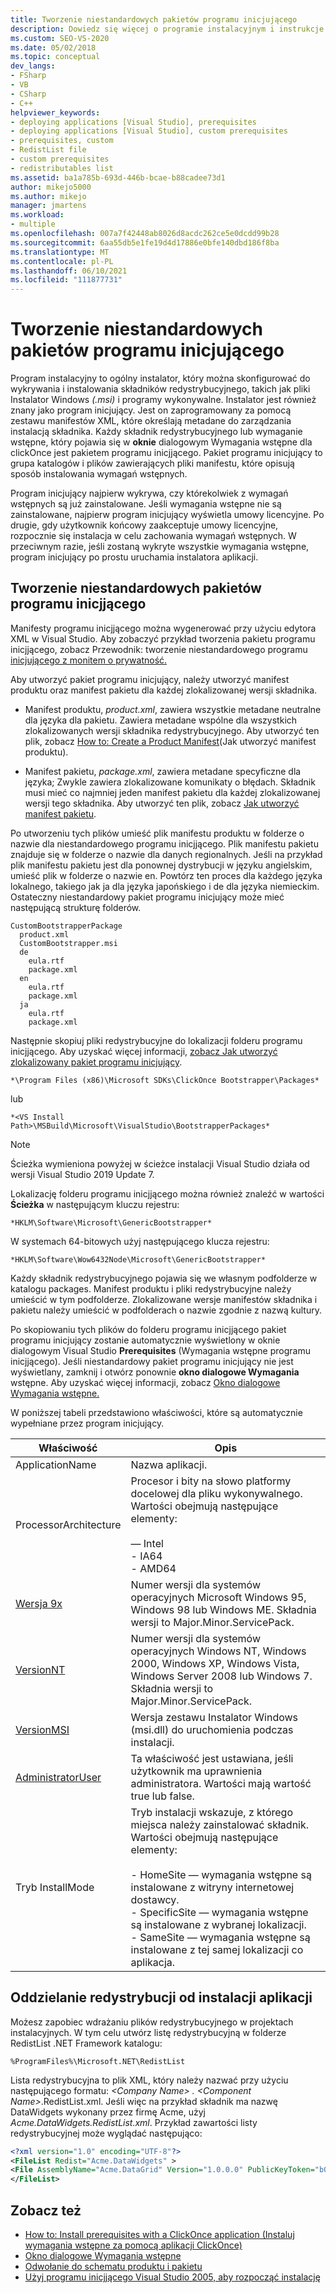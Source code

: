 ```yaml
---
title: Tworzenie niestandardowych pakietów programu inicjującego
description: Dowiedz się więcej o programie instalacyjnym i instrukcje korzystania z manifestów XML, które określają metadane do zarządzania instalacją składników ClickOnce.
ms.custom: SEO-VS-2020
ms.date: 05/02/2018
ms.topic: conceptual
dev_langs:
- FSharp
- VB
- CSharp
- C++
helpviewer_keywords:
- deploying applications [Visual Studio], prerequisites
- deploying applications [Visual Studio], custom prerequisites
- prerequisites, custom
- RedistList file
- custom prerequisites
- redistributables list
ms.assetid: ba1a785b-693d-446b-bcae-b88cadee73d1
author: mikejo5000
ms.author: mikejo
manager: jmartens
ms.workload:
- multiple
ms.openlocfilehash: 007a7f42448ab8026d8acdc262ce5e0dcdd99b28
ms.sourcegitcommit: 6aa55db5e1fe19d4d17886e0bfe140dbd186f8ba
ms.translationtype: MT
ms.contentlocale: pl-PL
ms.lasthandoff: 06/10/2021
ms.locfileid: "111877731"
---
```

# <a name="create-bootstrapper-packages"></a>Tworzenie niestandardowych pakietów programu inicjującego
Program instalacyjny to ogólny instalator, który można skonfigurować do wykrywania i instalowania składników redystrybucyjnego, takich jak pliki Instalator Windows *(.msi)* i programy wykonywalne. Instalator jest również znany jako program inicjujący. Jest on zaprogramowany za pomocą zestawu manifestów XML, które określają metadane do zarządzania instalacją składnika.  Każdy składnik redystrybucyjnego lub wymaganie wstępne, który pojawia się w **oknie** dialogowym Wymagania wstępne dla clickOnce jest pakietem programu inicjjącego. Pakiet programu inicjujący to grupa katalogów i plików zawierających pliki manifestu, które opisują sposób instalowania wymagań wstępnych.

Program inicjujący najpierw wykrywa, czy którekolwiek z wymagań wstępnych są już zainstalowane. Jeśli wymagania wstępne nie są zainstalowane, najpierw program inicjujący wyświetla umowy licencyjne. Po drugie, gdy użytkownik końcowy zaakceptuje umowy licencyjne, rozpocznie się instalacja w celu zachowania wymagań wstępnych. W przeciwnym razie, jeśli zostaną wykryte wszystkie wymagania wstępne, program inicjujący po prostu uruchamia instalatora aplikacji.

## <a name="create-custom-bootstrapper-packages"></a>Tworzenie niestandardowych pakietów programu inicjjącego
Manifesty programu inicjjącego można wygenerować przy użyciu edytora XML w Visual Studio. Aby zobaczyć przykład tworzenia pakietu programu inicjjącego, zobacz Przewodnik: tworzenie niestandardowego programu [inicjującego z monitem o prywatność.](../deployment/walkthrough-creating-a-custom-bootstrapper-to-show-a-privacy-prompt.md)

Aby utworzyć pakiet programu inicjujący, należy utworzyć manifest produktu oraz manifest pakietu dla każdej zlokalizowanej wersji składnika.

* Manifest produktu, *product.xml*, zawiera wszystkie metadane neutralne dla języka dla pakietu. Zawiera metadane wspólne dla wszystkich zlokalizowanych wersji składnika redystrybucyjnego.  Aby utworzyć ten plik, zobacz [How to: Create a Product Manifest](../deployment/how-to-create-a-product-manifest.md)(Jak utworzyć manifest produktu).

* Manifest pakietu, *package.xml*, zawiera metadane specyficzne dla języka; Zwykle zawiera zlokalizowane komunikaty o błędach. Składnik musi mieć co najmniej jeden manifest pakietu dla każdej zlokalizowanej wersji tego składnika. Aby utworzyć ten plik, zobacz [Jak utworzyć manifest pakietu](../deployment/how-to-create-a-package-manifest.md).

Po utworzeniu tych plików umieść plik manifestu produktu w folderze o nazwie dla niestandardowego programu inicjjącego. Plik manifestu pakietu znajduje się w folderze o nazwie dla danych regionalnych. Jeśli na przykład plik manifestu pakietu jest dla ponownej dystrybucji w języku angielskim, umieść plik w folderze o nazwie en. Powtórz ten proces dla każdego języka lokalnego, takiego jak ja dla języka japońskiego i de dla języka niemieckim. Ostateczny niestandardowy pakiet programu inicjujący może mieć następującą strukturę folderów.

```
CustomBootstrapperPackage
  product.xml
  CustomBootstrapper.msi
  de
    eula.rtf
    package.xml
  en
    eula.rtf
    package.xml
  ja
    eula.rtf
    package.xml
```

Następnie skopiuj pliki redystrybucyjne do lokalizacji folderu programu inicjjącego. Aby uzyskać więcej informacji, [zobacz Jak utworzyć zlokalizowany pakiet programu inicjujący](../deployment/how-to-create-a-localized-bootstrapper-package.md).

```
*\Program Files (x86)\Microsoft SDKs\ClickOnce Bootstrapper\Packages*
```

lub

```
*<VS Install Path>\MSBuild\Microsoft\VisualStudio\BootstrapperPackages*
```

>[!NOTE]
>Ścieżka wymieniona powyżej w ścieżce instalacji Visual Studio działa od wersji Visual Studio 2019 Update 7.

Lokalizację folderu programu inicjjącego można również znaleźć w wartości **Ścieżka** w następującym kluczu rejestru:

```
*HKLM\Software\Microsoft\GenericBootstrapper*
```

W systemach 64-bitowych użyj następującego klucza rejestru:

```
*HKLM\Software\Wow6432Node\Microsoft\GenericBootstrapper*
```

Każdy składnik redystrybucyjnego pojawia się we własnym podfolderze w katalogu packages. Manifest produktu i pliki redystrybucyjne należy umieścić w tym podfolderze. Zlokalizowane wersje manifestów składnika i pakietu należy umieścić w podfolderach o nazwie zgodnie z nazwą kultury.

Po skopiowaniu tych plików do folderu programu inicjjącego pakiet programu inicjujący zostanie automatycznie wyświetlony w oknie dialogowym Visual Studio **Prerequisites** (Wymagania wstępne programu inicjjącego). Jeśli niestandardowy pakiet programu inicjujący nie jest wyświetlany, zamknij i otwórz ponownie **okno dialogowe Wymagania** wstępne. Aby uzyskać więcej informacji, zobacz [Okno dialogowe Wymagania wstępne.](../ide/reference/prerequisites-dialog-box.md)

W poniższej tabeli przedstawiono właściwości, które są automatycznie wypełniane przez program inicjujący.

|Właściwość|Opis|
|--------------|-----------------|
|ApplicationName|Nazwa aplikacji.|
|ProcessorArchitecture|Procesor i bity na słowo platformy docelowej dla pliku wykonywalnego. Wartości obejmują następujące elementy:<br /><br /> — Intel<br />- IA64<br />- AMD64|
|[Wersja 9x](/windows/desktop/Msi/version9x)|Numer wersji dla systemów operacyjnych Microsoft Windows 95, Windows 98 lub Windows ME. Składnia wersji to Major.Minor.ServicePack.|
|[VersionNT](/windows/desktop/Msi/versionnt)|Numer wersji dla systemów operacyjnych Windows NT, Windows 2000, Windows XP, Windows Vista, Windows Server 2008 lub Windows 7. Składnia wersji to Major.Minor.ServicePack.|
|[VersionMSI](/windows/desktop/Msi/versionmsi)|Wersja zestawu Instalator Windows (msi.dll) do uruchomienia podczas instalacji.|
|[AdministratorUser](/windows/desktop/Msi/adminuser)|Ta właściwość jest ustawiana, jeśli użytkownik ma uprawnienia administratora. Wartości mają wartość true lub false.|
|Tryb InstallMode|Tryb instalacji wskazuje, z którego miejsca należy zainstalować składnik. Wartości obejmują następujące elementy:<br /><br /> - HomeSite — wymagania wstępne są instalowane z witryny internetowej dostawcy.<br />- SpecificSite — wymagania wstępne są instalowane z wybranej lokalizacji.<br />- SameSite — wymagania wstępne są instalowane z tej samej lokalizacji co aplikacja.|

## <a name="separate-redistributables-from-application-installations"></a>Oddzielanie redystrybucji od instalacji aplikacji
Możesz zapobiec wdrażaniu plików redystrybucyjnego w projektach instalacyjnych. W tym celu utwórz listę redystrybucyjną w folderze RedistList .NET Framework katalogu:

`%ProgramFiles%\Microsoft.NET\RedistList`

Lista redystrybucyjna to plik XML, który należy nazwać przy użyciu następującego formatu: *\<Company Name> . \<Component Name>*.RedistList.xml. Jeśli więc na przykład składnik ma nazwę DataWidgets wykonany przez firmę Acme, użyj *Acme.DataWidgets.RedistList.xml*. Przykład zawartości listy redystrybucyjnej może wyglądać następująco:

```xml
<?xml version="1.0" encoding="UTF-8"?>
<FileList Redist="Acme.DataWidgets" >
<File AssemblyName="Acme.DataGrid" Version="1.0.0.0" PublicKeyToken="b03f5f7f11d50a3a" Culture="neutral" ProcessorArchitecture="MSIL" InGAC="true" />
</FileList>
```

## <a name="see-also"></a>Zobacz też
- [How to: Install prerequisites with a ClickOnce application (Instaluj wymagania wstępne za pomocą aplikacji ClickOnce)](../deployment/how-to-install-prerequisites-with-a-clickonce-application.md)
- [Okno dialogowe Wymagania wstępne](../ide/reference/prerequisites-dialog-box.md)
- [Odwołanie do schematu produktu i pakietu](../deployment/product-and-package-schema-reference.md)
- [Użyj programu inicjjącego Visual Studio 2005, aby rozpocząć instalację](/archive/msdn-magazine/2004/october/visual-studio-2005-bootstrapper-start-kick-your-installation)

